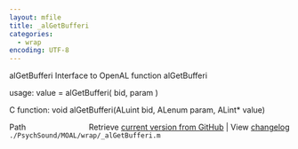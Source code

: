 ```yaml
---
layout: mfile
title: _alGetBufferi
categories:
  - wrap
encoding: UTF-8
---
```


alGetBufferi  Interface to OpenAL function alGetBufferi

usage:  value = alGetBufferi( bid, param )

C function:  void alGetBufferi(ALuint bid, ALenum param, ALint\* value)


<div class="code_header" style="text-align:right;">
  <span style="float:left;">Path&nbsp;&nbsp;</span> <span class="counter">Retrieve <a href=
  "https://raw.github.com/Psychtoolbox-3/Psychtoolbox-3/beta/./PsychSound/MOAL/wrap/_alGetBufferi.m">current version from GitHub</a> | View <a href=
  "https://github.com/Psychtoolbox-3/Psychtoolbox-3/commits/beta/./PsychSound/MOAL/wrap/_alGetBufferi.m">changelog</a></span>
</div>
<div class="code">
  <code>./PsychSound/MOAL/wrap/_alGetBufferi.m</code>
</div>
